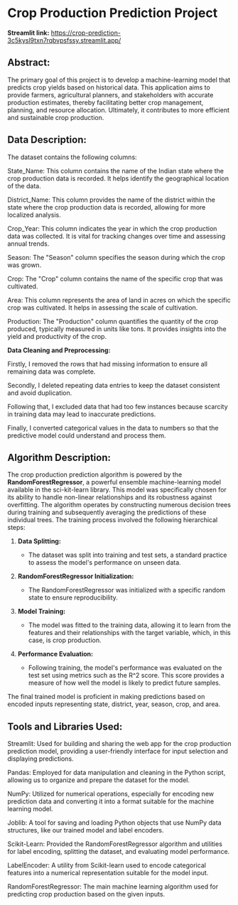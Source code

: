 # Crop Production Prediction Project
**Streamlit link:** https://crop-prediction-3c5kysl9txn7rqbvpsfssy.streamlit.app/
## Abstract:
The primary goal of this project is to develop a machine-learning model that predicts crop yields based on historical data. This application aims to provide farmers, agricultural planners, and stakeholders with accurate production estimates, thereby facilitating better crop management, planning, and resource allocation. Ultimately, it contributes to more efficient and sustainable crop production.
## Data Description:
The dataset contains the following columns:

State_Name: This column contains the name of the Indian state where the crop production data is recorded. It helps identify the geographical location of the data.

District_Name: This column provides the name of the district within the state where the crop production data is recorded, allowing for more localized analysis.

Crop_Year: This column indicates the year in which the crop production data was collected. It is vital for tracking changes over time and assessing annual trends.

Season: The "Season" column specifies the season during which the crop was grown. 

Crop: The "Crop" column contains the name of the specific crop that was cultivated. 

Area: This column represents the area of land in acres on which the specific crop was cultivated. It helps in assessing the scale of cultivation.

Production: The "Production" column quantifies the quantity of the crop produced, typically measured in units like tons. It provides insights into the yield and productivity of the crop.

**Data Cleaning and Preprocessing:**

Firstly, I removed the rows that had missing information to ensure all remaining data was complete.

Secondly, I deleted repeating data entries to keep the dataset consistent and avoid duplication.

Following that, I excluded data that had too few instances because scarcity in training data may lead to inaccurate predictions.

Finally, I converted categorical values in the data to numbers so that the predictive model could understand and process them.

## Algorithm Description:

The crop production prediction algorithm is powered by the **RandomForestRegressor**, a powerful ensemble machine-learning model available in the sci-kit-learn library. This model was specifically chosen for its ability to handle non-linear relationships and its robustness against overfitting. The algorithm operates by constructing numerous decision trees during training and subsequently averaging the predictions of these individual trees. The training process involved the following hierarchical steps:

1. **Data Splitting:**
   - The dataset was split into training and test sets, a standard practice to assess the model's performance on unseen data.

2. **RandomForestRegressor Initialization:**
   - The RandomForestRegressor was initialized with a specific random state to ensure reproducibility.

3. **Model Training:**
   - The model was fitted to the training data, allowing it to learn from the features and their relationships with the target variable, which, in this case, is crop production.

4. **Performance Evaluation:**
   - Following training, the model's performance was evaluated on the test set using metrics such as the R^2 score. This score provides a measure of how well the model is likely to predict future samples.

The final trained model is proficient in making predictions based on encoded inputs representing state, district, year, season, crop, and area. 
## Tools and Libraries Used:
Streamlit: Used for building and sharing the web app for the crop production prediction model, providing a user-friendly interface for input selection and displaying predictions.

Pandas: Employed for data manipulation and cleaning in the Python script, allowing us to organize and prepare the dataset for the model.

NumPy: Utilized for numerical operations, especially for encoding new prediction data and converting it into a format suitable for the machine learning model.

Joblib: A tool for saving and loading Python objects that use NumPy data structures, like our trained model and label encoders.

Scikit-Learn: Provided the RandomForestRegressor algorithm and utilities for label encoding, splitting the dataset, and evaluating model performance.

LabelEncoder: A utility from Scikit-learn used to encode categorical features into a numerical representation suitable for the model input.

RandomForestRegressor: The main machine learning algorithm used for predicting crop production based on the given inputs.
